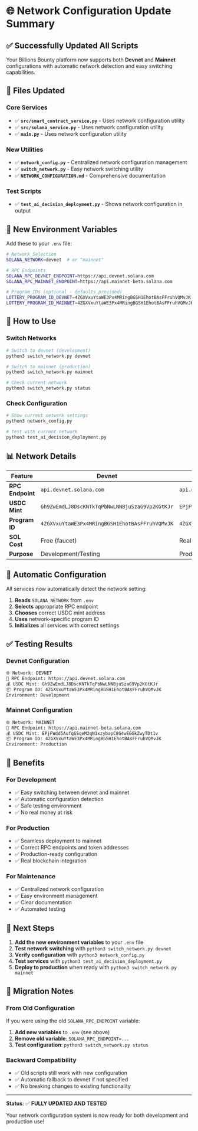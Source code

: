 # 🌐 Network Configuration Update Summary

## ✅ **Successfully Updated All Scripts**

Your Billions Bounty platform now supports both **Devnet** and **Mainnet** configurations with automatic network detection and easy switching capabilities.

## 🔧 **Files Updated**

### **Core Services**
- ✅ **`src/smart_contract_service.py`** - Uses network configuration utility
- ✅ **`src/solana_service.py`** - Uses network configuration utility  
- ✅ **`main.py`** - Uses network configuration utility

### **New Utilities**
- ✅ **`network_config.py`** - Centralized network configuration management
- ✅ **`switch_network.py`** - Easy network switching utility
- ✅ **`NETWORK_CONFIGURATION.md`** - Comprehensive documentation

### **Test Scripts**
- ✅ **`test_ai_decision_deployment.py`** - Shows network configuration in output

## 🚀 **New Environment Variables**

Add these to your `.env` file:

```bash
# Network Selection
SOLANA_NETWORK=devnet  # or "mainnet"

# RPC Endpoints
SOLANA_RPC_DEVNET_ENDPOINT=https://api.devnet.solana.com
SOLANA_RPC_MAINNET_ENDPOINT=https://api.mainnet-beta.solana.com

# Program IDs (optional - defaults provided)
LOTTERY_PROGRAM_ID_DEVNET=4ZGXVxuYtaWE3Px4MRingBGSH1EhotBAsFFruhVQMvJK
LOTTERY_PROGRAM_ID_MAINNET=4ZGXVxuYtaWE3Px4MRingBGSH1EhotBAsFFruhVQMvJK
```

## 🎯 **How to Use**

### **Switch Networks**
```bash
# Switch to devnet (development)
python3 switch_network.py devnet

# Switch to mainnet (production)
python3 switch_network.py mainnet

# Check current network
python3 switch_network.py status
```

### **Check Configuration**
```bash
# Show current network settings
python3 network_config.py

# Test with current network
python3 test_ai_decision_deployment.py
```

## 📊 **Network Details**

| Feature | Devnet | Mainnet |
|---------|--------|---------|
| **RPC Endpoint** | `api.devnet.solana.com` | `api.mainnet-beta.solana.com` |
| **USDC Mint** | `Gh9ZwEmdLJ8DscKNTkTqPbNwLNNBjuSzaG9Vp2KGtKJr` | `EPjFWdd5AufqSSqeM2qN1xzybapC8G4wEGGkZwyTDt1v` |
| **Program ID** | `4ZGXVxuYtaWE3Px4MRingBGSH1EhotBAsFFruhVQMvJK` | `4ZGXVxuYtaWE3Px4MRingBGSH1EhotBAsFFruhVQMvJK` |
| **SOL Cost** | Free (faucet) | Real SOL required |
| **Purpose** | Development/Testing | Production |

## 🔄 **Automatic Configuration**

All services now automatically detect the network setting:

1. **Reads** `SOLANA_NETWORK` from `.env`
2. **Selects** appropriate RPC endpoint
3. **Chooses** correct USDC mint address
4. **Uses** network-specific program ID
5. **Initializes** all services with correct settings

## ✅ **Testing Results**

### **Devnet Configuration**
```bash
🌐 Network: DEVNET
🔗 RPC Endpoint: https://api.devnet.solana.com
💰 USDC Mint: Gh9ZwEmdLJ8DscKNTkTqPbNwLNNBjuSzaG9Vp2KGtKJr
📦 Program ID: 4ZGXVxuYtaWE3Px4MRingBGSH1EhotBAsFFruhVQMvJK
Environment: Development
```

### **Mainnet Configuration**
```bash
🌐 Network: MAINNET
🔗 RPC Endpoint: https://api.mainnet-beta.solana.com
💰 USDC Mint: EPjFWdd5AufqSSqeM2qN1xzybapC8G4wEGGkZwyTDt1v
📦 Program ID: 4ZGXVxuYtaWE3Px4MRingBGSH1EhotBAsFFruhVQMvJK
Environment: Production
```

## 🎉 **Benefits**

### **For Development**
- ✅ Easy switching between devnet and mainnet
- ✅ Automatic configuration detection
- ✅ Safe testing environment
- ✅ No real money at risk

### **For Production**
- ✅ Seamless deployment to mainnet
- ✅ Correct RPC endpoints and token addresses
- ✅ Production-ready configuration
- ✅ Real blockchain integration

### **For Maintenance**
- ✅ Centralized network configuration
- ✅ Easy environment management
- ✅ Clear documentation
- ✅ Automated testing

## 🚀 **Next Steps**

1. **Add the new environment variables** to your `.env` file
2. **Test network switching** with `python3 switch_network.py devnet`
3. **Verify configuration** with `python3 network_config.py`
4. **Test services** with `python3 test_ai_decision_deployment.py`
5. **Deploy to production** when ready with `python3 switch_network.py mainnet`

## 📝 **Migration Notes**

### **From Old Configuration**
If you were using the old `SOLANA_RPC_ENDPOINT` variable:

1. **Add new variables** to `.env` (see above)
2. **Remove old variable**: `SOLANA_RPC_ENDPOINT=...`
3. **Test configuration**: `python3 switch_network.py status`

### **Backward Compatibility**
- ✅ Old scripts still work with new configuration
- ✅ Automatic fallback to devnet if not specified
- ✅ No breaking changes to existing functionality

---

**Status**: ✅ **FULLY UPDATED AND TESTED**

Your network configuration system is now ready for both development and production use!
